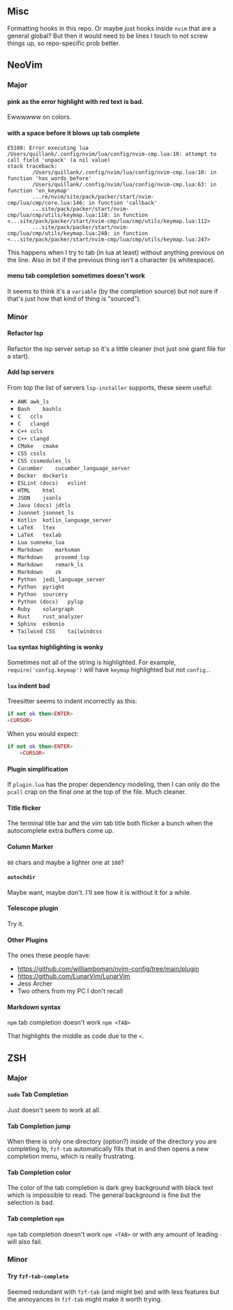 ## Misc

Formatting hooks in this repo. Or maybe just hooks inside `nvim` that are a
general global? But then it would need to be lines I touch to not screw things
up, so repo-specific prob better.

## NeoVim

### Major

#### pink as the error highlight with red text is bad.

Ewwwwww on colors.

#### <TAB> with a space before it blows up tab complete

```
E5108: Error executing lua /Users/quillank/.config/nvim/lua/config/nvim-cmp.lua:10: attempt to call field 'unpack' (a nil value)
stack traceback:
        /Users/quillank/.config/nvim/lua/config/nvim-cmp.lua:10: in function 'has_words_before'
        /Users/quillank/.config/nvim/lua/config/nvim-cmp.lua:63: in function 'on_keymap'
        ...re/nvim/site/pack/packer/start/nvim-cmp/lua/cmp/core.lua:146: in function 'callback'
        ...site/pack/packer/start/nvim-cmp/lua/cmp/utils/keymap.lua:118: in function <...site/pack/packer/start/nvim-cmp/lua/cmp/utils/keymap.lua:112>
        ...site/pack/packer/start/nvim-cmp/lua/cmp/utils/keymap.lua:248: in function <...site/pack/packer/start/nvim-cmp/lua/cmp/utils/keymap.lua:247>
```
This happens when I try to tab (in lua at least) without anything previous on
the line. Also in txt if the previous thing isn't a character (is whitespace).

#### menu tab completion sometimes doesn't work

It seems to think it's a `variable` (by the completion source) but not sure if
that's just how that kind of thing is "sourced").

### Minor

#### Refactor lsp

Refactor the lsp server setup so it's a little cleaner (not just one giant file for a start).

#### Add lsp servers

From top the list of servers `lsp-installer` supports, these seem useful:
 * `AWK	awk_ls`
 * `Bash	bashls`
 * `C	ccls`
 * `C	clangd`
 * `C++	ccls`
 * `C++	clangd`
 * `CMake	cmake`
 * `CSS	cssls`
 * `CSS	cssmodules_ls`
 * `Cucumber	cucumber_language_server`
 * `Docker	dockerls`
 * `ESLint (docs)	eslint`
 * `HTML	html`
 * `JSON	jsonls`
 * `Java (docs)	jdtls`
 * `Jsonnet	jsonnet_ls`
 * `Kotlin	kotlin_language_server`
 * `LaTeX	ltex`
 * `LaTeX	texlab`
 * `Lua	sumneko_lua`
 * `Markdown	marksman`
 * `Markdown	prosemd_lsp`
 * `Markdown	remark_ls`
 * `Markdown	zk`
 * `Python	jedi_language_server`
 * `Python	pyright`
 * `Python	sourcery`
 * `Python (docs)	pylsp`
 * `Ruby	solargraph`
 * `Rust	rust_analyzer`
 * `Sphinx	esbonio`
 * `Tailwind CSS	tailwindcss`

#### `lua` syntax highlighting is wonky

Sometimes not all of the string is highlighted. For example,
`require('config.keymap')` will have `keymap` highlighted but not `config.`.

#### `lua` indent bad

Treesitter seems to indent incorrectly as this:

```lua
if not ok then<ENTER>
<CURSOR>
```

When you would expect:

```lua
if not ok then<ENTER>
    <CURSOR>
```

#### Plugin simplification

If `plugin.lua` has the proper dependency modeling, then I can only do the
`pcall` crap on the final one at the top of the file. Much cleaner.

#### Title flicker

The terminal title bar and the vim tab title both flicker a bunch when the
autocomplete extra buffers come up.

#### Column Marker

`80` chars and maybe a lighter one at `100`?

#### `autochdir`

Maybe want, maybe don't. I'll see how it is without it for a while.

#### Telescope plugin

Try it.

#### Other Plugins

The ones these people have:
* https://github.com/williamboman/nvim-config/tree/main/plugin
* https://github.com/LunarVim/LunarVim
* Jess Archer
* Two others from my PC I don't recall

#### Markdown syntax

`npm` tab completion doesn't work `npm <TAB>`

That highlights the middle as code due to the `<`.

## ZSH

### Major

#### `sudo` Tab Completion

Just doesn't seem to work at all.

#### Tab Completion jump

When there is only one directory (option?) inside of the directory you are
completing to, `fzf-tab` automatically fills that in and then opens a new
completion menu, which is really frustrating.

#### Tab Completion color

The color of the tab completion is dark grey background with black text which
is impossible to read. The general background is fine but the selection is bad.

#### Tab completion `npm`

`npm` tab completion doesn't work `npm <TAB>` or with any amount of leading `-`
will also fail.

### Minor

#### Try `fzf-tab-complete`

Seemed redundant with `fzf-tab` (and might be) and with less features but the
annoyances in `fzf-tab` might make it worth trying.
